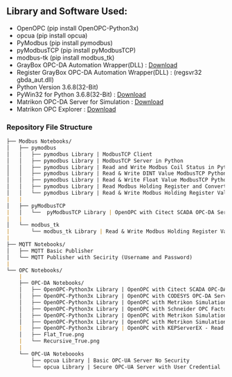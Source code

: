 ## Library and Software Used:

- OpenOPC (pip install OpenOPC-Python3x)
- opcua (pip install opcua)
- PyModbus (pip install pymodbus)
- pyModbusTCP (pip install pyModbusTCP)
- modbus-tk (pip install modbus_tk)
- GrayBox OPC-DA Automation Wrapper(DLL) : [Download](http://gestyy.com/etVI8J)
- Register GrayBox OPC-DA Automation Wrapper(DLL) : (regsvr32 gbda_aut.dll)
- Python Version 3.6.8(32-Bit)
- PyWin32 for Python 3.6.8(32-Bit) : [Download](http://gestyy.com/etVOqH)
- Matrikon OPC-DA Server for Simulation : [Download](http://gestyy.com/etVO0r)
- Matrikon OPC Explorer : [Download](http://gestyy.com/etVI9q)

### Repository File Structure
```markdown
├── Modbus Notebooks/
│   ├── pymodbus
│   │   ├── pymodbus Library | ModbusTCP Client
│   │   ├── pymodbus Library | ModbusTCP Server in Python
│   │   ├── pymodbus Library | Read and Write Modbus Coil Status in Python
│   │   ├── pymodbus Library | Read & Write DINT Value ModbusTCP Python
│   │   ├── pymodbus Library | Read & Write Float Value ModbusTCP Python
│   │   ├── pymodbus Library | Read Modbus Holding Register and Convert it into Binary(Bits)
│   │   └── pymodbus Library | Read & Write Modbus Holding Register Values in Python
|   |
│   ├── pyModbusTCP
|   │   └──  pyModbusTCP Library | OpenOPC with Citect SCADA OPC-DA Server
|   |
│   └── modbus_tk
|       └── modbus_tk Library | Read & Write Modbus Holding Register Values in Python
|
├── MQTT Notebooks/
│   ├── MQTT Basic Publisher
│   └── MQTT Publisher with Secirity (Username and Password)
|
└── OPC Notebooks/
    |
    ├── OPC-DA Notebooks/
    │   ├── OpenOPC-Python3x Library | OpenOPC with Citect SCADA OPC-DA Server
    │   ├── OpenOPC-Python3x Library | OpenOPC with CODESYS OPC-DA Server (Schneider Machine Expert Basic)
    │   ├── OpenOPC-Python3x Library | OpenOPC with Metrikon Simulation Server
    │   ├── OpenOPC-Python3x Library | OpenOPC with Schneider OPC Factory Server
    │   ├── OpenOPC-Python3x Library | OpenOPC with Metrikon Simulation Server - Getting Tag Properties
    │   ├── OpenOPC-Python3x Library | OpenOPC with Metrikon Simulation Server - Flat and Recursive Option
    |   ├── OpenOPC-Python3x Library | OpenOPC with KEPServerEX - Read and Write Tags
    │   ├── Flat_True.png
    |   └── Recursive_True.png
    |
    └── OPC-UA Noteboooks
        ├── opcua Library | Basic OPC-UA Server No Security
        └── opcua Library | Secure OPC-UA Server with User Credential

```
